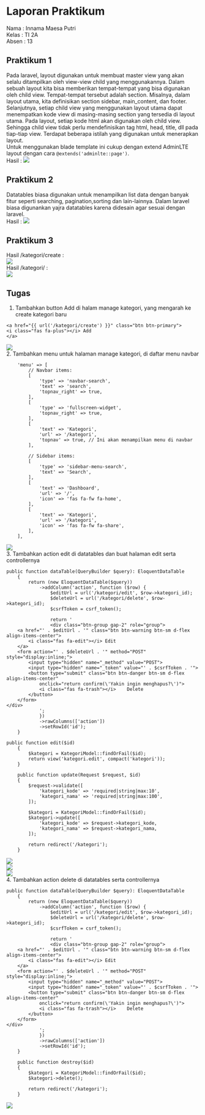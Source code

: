 # Laporan Praktikum

Nama    : Innama Maesa Putri <br>
Kelas   : TI 2A <br>
Absen   : 13 <br>

## Praktikum 1
Pada laravel, layout digunakan untuk membuat master view yang akan selalu ditampilkan oleh view-view child yang menggunakannya. Dalam sebuah layout kita bisa memberikan tempat-tempat yang bisa digunakan oleh child view. Tempat-tempat tersebut adalah section. Misalnya, dalam layout utama, kita definisikan section sidebar, main_content, dan footer. Selanjutnya, setiap child view yang menggunakan layout utama dapat menempatkan kode view di masing-masing section yang tersedia di layout utama. Pada layout, setiap kode html akan digunakan oleh child view. Sehingga child view tidak perlu mendefinisikan tag html, head, title, dll pada tiap-tiap view. Terdapat beberapa istilah yang digunakan untuk menerapkan layout. <br>
Untuk menggunakan blade template ini cukup dengan extend AdminLTE layout dengan cara ```@extends('adminlte::page')```. <br>
Hasil :
<img src = "Image/p1.jpg"><br>

## Praktikum 2
Datatables biasa digunakan untuk menampilkan list data dengan banyak fitur seperti searching, pagination,sorting dan lain-lainnya. Dalam laravel biasa digunankan yajra datatables
karena didesain agar sesuai dengan laravel.
<br>
Hasil :
<img src = "Image/p2.jpg"><br>

## Praktikum 3
Hasil /kategori/create : <br>
<img src = "Image/p3-1.jpg"><br>
Hasil /kategori/ : <br>
<img src = "Image/p3-2.jpg"><br>

## Tugas
1. Tambahkan button Add di halam manage kategori, yang mengarah ke create kategori baru<br>
```
<a href="{{ url('/kategori/create') }}" class="btn btn-primary">
<i class="fas fa-plus"></i> Add
</a>
```
<img src = "Image/t1.jpg"><br>
2. Tambahkan menu untuk halaman manage kategori, di daftar menu navbar
```
    'menu' => [
        // Navbar items:
        [
            'type' => 'navbar-search',
            'text' => 'search',
            'topnav_right' => true,
        ],
        [
            'type' => 'fullscreen-widget',
            'topnav_right' => true,
        ],
        [
            'text' => 'Kategori',
            'url' => '/kategori',
            'topnav' => true, // Ini akan menampilkan menu di navbar
        ],

        // Sidebar items:
        [
            'type' => 'sidebar-menu-search',
            'text' => 'Search',
        ],
        [
            'text' => 'Dashboard',
            'url' => '/',
            'icon' => 'fas fa-fw fa-home',
        ],
        [
            'text' => 'Kategori',
            'url' => '/kategori',
            'icon' => 'fas fa-fw fa-share',
        ],
    ],
```
<img src = "Image/t2.jpg"><br>
3. Tambahkan action edit di datatables dan buat halaman edit serta controllernya
```
public function dataTable(QueryBuilder $query): EloquentDataTable
    {
        return (new EloquentDataTable($query))
            ->addColumn('action', function ($row) {
                $editUrl = url('/kategori/edit', $row->kategori_id);
                $deleteUrl = url('/kategori/delete', $row->kategori_id);
                $csrfToken = csrf_token();

                return '
                <div class="btn-group gap-2" role="group">
    <a href="' . $editUrl . '" class="btn btn-warning btn-sm d-flex align-items-center">
        <i class="fas fa-edit"></i> Edit
    </a>
    <form action="' . $deleteUrl . '" method="POST" style="display:inline;">
        <input type="hidden" name="_method" value="POST">
        <input type="hidden" name="_token" value="' . $csrfToken . '">
        <button type="submit" class="btn btn-danger btn-sm d-flex align-items-center"
            onclick="return confirm(\'Yakin ingin menghapus?\')">
            <i class="fas fa-trash"></i>    Delete
        </button>
    </form>
</div>
            ';
            })
            ->rawColumns(['action'])
            ->setRowId('id');
    }
```
```
public function edit($id)
    {
        $kategori = KategoriModel::findOrFail($id);
        return view('kategori.edit', compact('kategori'));
    }

    public function update(Request $request, $id)
    {
        $request->validate([
            'kategori_kode' => 'required|string|max:10',
            'kategori_nama' => 'required|string|max:100',
        ]);

        $kategori = KategoriModel::findOrFail($id);
        $kategori->update([
            'kategori_kode' => $request->kategori_kode,
            'kategori_nama' => $request->kategori_nama,
        ]);

        return redirect('/kategori');
    }
```
<img src = "Image/t3.jpg"><br>
<img src = "Image/t3-2.jpg"><br>
<img src = "Image/t3-3.jpg"><br>
4. Tambahkan action delete di datatables serta controllernya
```
public function dataTable(QueryBuilder $query): EloquentDataTable
    {
        return (new EloquentDataTable($query))
            ->addColumn('action', function ($row) {
                $editUrl = url('/kategori/edit', $row->kategori_id);
                $deleteUrl = url('/kategori/delete', $row->kategori_id);
                $csrfToken = csrf_token();

                return '
                <div class="btn-group gap-2" role="group">
    <a href="' . $editUrl . '" class="btn btn-warning btn-sm d-flex align-items-center">
        <i class="fas fa-edit"></i> Edit
    </a>
    <form action="' . $deleteUrl . '" method="POST" style="display:inline;">
        <input type="hidden" name="_method" value="POST">
        <input type="hidden" name="_token" value="' . $csrfToken . '">
        <button type="submit" class="btn btn-danger btn-sm d-flex align-items-center"
            onclick="return confirm(\'Yakin ingin menghapus?\')">
            <i class="fas fa-trash"></i>    Delete
        </button>
    </form>
</div>
            ';
            })
            ->rawColumns(['action'])
            ->setRowId('id');
    }
```
```
    public function destroy($id)
    {
        $kategori = KategoriModel::findOrFail($id);
        $kategori->delete();

        return redirect('/kategori');
    }
```
<img src = "Image/t4.jpg"><br>